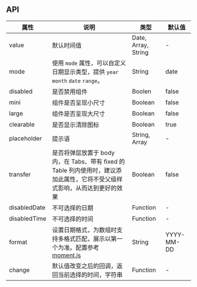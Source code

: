 ## API
| 属性           | 说明                                                                         | 类型                  | 默认值        |
|--------------|----------------------------------------------------------------------------|---------------------|------------|
| value        | 默认时间值                                                                      | Date, Array, String | -          |
| mode         | 使用 `mode` 属性，可以自定义日期显示类型，提供 `year` `month` `date` `range`。                 | String              | date       |
| disabled     | 是否禁用组件                                                                     | Boolen              | false      |
| mini         | 组件是否呈现小尺寸                                                                  | Boolean             | false      |
| large        | 组件是否呈现大尺寸                                                                  | Boolean             | false      |
| clearable    | 是否显示清除图标                                                                   | Boolean             | true       |
| placeholder  | 提示语                                                                        | String, Array       | -          |
| transfer     | 是否将弹层放置于 body 内，在 Tabs、带有 fixed 的 Table 列内使用时，建议添加此属性，它将不受父级样式影响，从而达到更好的效果 | Boolean             | false      |
| disabledDate | 不可选择的日期                                                                    | Function            | -          |
| disabledTime | 不可选择的时间                                                                    | Function            | -          |
| format       | 设置日期格式，为数组时支持多格式匹配，展示以第一个为准。配置参考 [moment.js](http://momentjs.com/)         | String              | YYYY-MM-DD |
| change       | 默认值改变之后的回调，返回当前选择的时间，字符串                                                   | Function            | -          |
